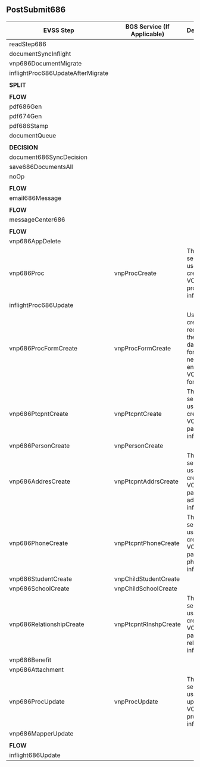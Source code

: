 ## PostSubmit686

| EVSS Step                         | BGS Service (If Applicable) | Description |
| --------------------------------- | --------------------------- |-------------|
| readStep686                       |                             |             |
| documentSyncInflight              |                             |             |
| vnp686DocumentMigrate             |                             |             |
| inflightProc686UpdateAfterMigrate |                             |             |
|                                   |                             |             |
| **SPLIT**                         |                             |             |
|                                   |                             |             |
| **FLOW**                          |                             |             |
| pdf686Gen                         |                             |             |
| pdf674Gen                         |                             |             |
| pdf686Stamp                       |                             |             |
| documentQueue                     |                             |             |
|                                   |                             |             |
| **DECISION**                      |                             |             |
| document686SyncDecision           |                             |             |
| save686DocumentsAll               |                             |             |
| noOp                              |                             |             |
|                                   |                             |             |
| **FLOW**                          |                             |             |
| email686Message                   |                             |             |
|                                   |                             |             |
| **FLOW**                          |                             |             |
| messageCenter686                  |                             |             |
|                                   |                             |             |
| **FLOW**                          |                             |             |
| vnp686AppDelete                   |                             |             |
| vnp686Proc                        | vnpProcCreate               | This service is used to create VONAPP process information|
| inflightProc686Update             |                             |             |
| vnp686ProcFormCreate              | vnpProcFormCreate           | Used to create a record in the database for the newly entered VONAPP form data  |
| vnp686PtcpntCreate                | vnpPtcpntCreate             | This service is used to create VONAPP participant information |
| vnp686PersonCreate                | vnpPersonCreate             |             |
| vnp686AddresCreate                | vnpPtcpntAddrsCreate        | This service is used to create VONAPP participant address information |
| vnp686PhoneCreate                 | vnpPtcpntPhoneCreate        | This service is used to create VONAPP participant phone information |
| vnp686StudentCreate               | vnpChildStudentCreate       |             |
| vnp686SchoolCreate                | vnpChildSchoolCreate        |             |
| vnp686RelationshipCreate          | vnpPtcpntRlnshpCreate       | This service is used to create VONAPP participant relationship information  |
| vnp686Benefit                     |                             |             |
| vnp686Attachment                  |                             |             |
| vnp686ProcUpdate                  | vnpProcUpdate               | This service is used to update the VONAPP process information |
| vnp686MapperUpdate                |                             |             |
|                                   |                             |             |
| **FLOW**                          |                             |             |
| inflight686Update                 |                             |             |


